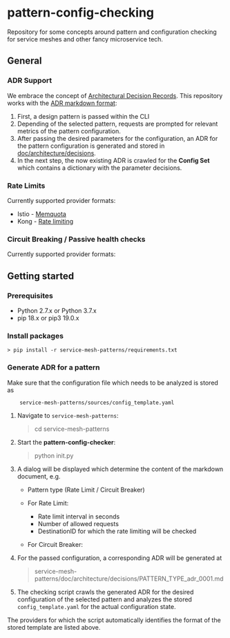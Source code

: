 # pattern-config-checking
Repository for some concepts around pattern and configuration checking for service meshes and other fancy microservice tech.

## General
### ADR Support
We embrace the concept of [Architectural Decision Records](https://adr.github.io). This repository works with the [ADR markdown format](https://github.com/npryce/adr-tools/blob/master/doc/adr/0004-markdown-format.md):  
1. First, a design pattern is passed within the CLI
2. Depending of the selected pattern, requests are prompted for relevant metrics of the pattern configuration.
3. After passing the desired parameters for the configuration, an ADR for the pattern configuration is generated and stored in [doc/architecture/decisions](doc/architecture/decisions).
4. In the next step, the now existing ADR is crawled for the **Config Set** which contains a dictionary with the parameter decisions.


### Rate Limits
Currently supported provider formats:  
* Istio - [Memquota](https://istio.io/docs/tasks/policy-enforcement/rate-limiting/)
* Kong - [Rate limiting](https://docs.konghq.com/hub/kong-inc/rate-limiting/)

### Circuit Breaking / Passive health checks
Currently supported provider formats:  

## Getting started
### Prerequisites
* Python 2.7.x or Python 3.7.x
* pip 18.x or pip3 19.0.x
### Install packages
    > pip install -r service-mesh-patterns/requirements.txt

### Generate ADR for a pattern
Make sure that the configuration file which needs to be analyzed is stored as  
    
        service-mesh-patterns/sources/config_template.yaml
1. Navigate to `service-mesh-patterns`:  
    
    > cd service-mesh-patterns
2. Start the **pattern-config-checker**:

    > python init.py
3. A dialog will be displayed which determine the content of the markdown document, e.g.

    * Pattern type (Rate Limit / Circuit Breaker)
    * For Rate Limit:

        * Rate limit interval in seconds
        * Number of allowed requests
        * DestinationID for which the rate limiting will be checked
    * For Circuit Breaker:
4. For the passed configuration, a corresponding ADR will be generated at  

    > service-mesh-patterns/doc/architecture/decisions/PATTERN_TYPE_adr_0001.md

5. The checking script crawls the generated ADR for the desired configuration of the selected pattern and analyzes the stored `config_template.yaml` for the actual configuration state. 
    
The providers for which the script automatically identifies the format of the stored template are listed above.

